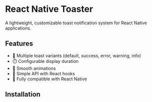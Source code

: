 # React Native Toaster

A lightweight, customizable toast notification system for React Native applications.

## Features

- 🎨 Multiple toast variants (default, success, error, warning, info)
- ⏱️ Configurable display duration
- 🔄 Smooth animations
- 🧩 Simple API with React hooks
- 📱 Fully compatible with React Native

## Installation
